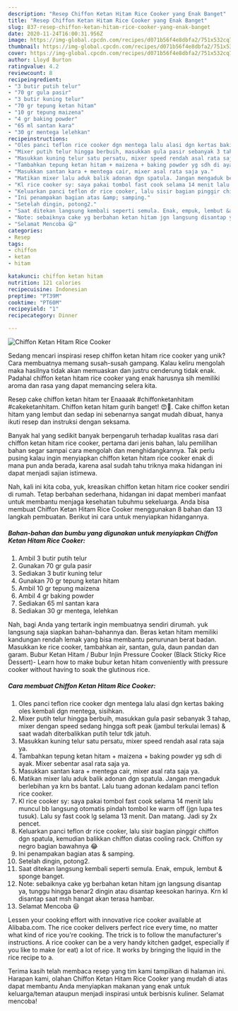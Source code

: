 ```yaml
---
description: "Resep Chiffon Ketan Hitam Rice Cooker yang Enak Banget"
title: "Resep Chiffon Ketan Hitam Rice Cooker yang Enak Banget"
slug: 837-resep-chiffon-ketan-hitam-rice-cooker-yang-enak-banget
date: 2020-11-24T16:00:31.956Z
image: https://img-global.cpcdn.com/recipes/d071b56f4e8dbfa2/751x532cq70/chiffon-ketan-hitam-rice-cooker-foto-resep-utama.jpg
thumbnail: https://img-global.cpcdn.com/recipes/d071b56f4e8dbfa2/751x532cq70/chiffon-ketan-hitam-rice-cooker-foto-resep-utama.jpg
cover: https://img-global.cpcdn.com/recipes/d071b56f4e8dbfa2/751x532cq70/chiffon-ketan-hitam-rice-cooker-foto-resep-utama.jpg
author: Lloyd Burton
ratingvalue: 4.2
reviewcount: 8
recipeingredient:
- "3 butir putih telur"
- "70 gr gula pasir"
- "3 butir kuning telur"
- "70 gr tepung ketan hitam"
- "10 gr tepung maizena"
- "4 gr baking powder"
- "65 ml santan kara"
- "30 gr mentega lelehkan"
recipeinstructions:
- "Oles panci teflon rice cooker dgn mentega lalu alasi dgn kertas baking oles kembali dgn mentega, sisihkan."
- "Mixer putih telur hingga berbuih, masukkan gula pasir sebanyak 3 tahap, mixer dengan speed sedang hingga soft peak (jambul terkulai lemas) &amp; saat wadah diterbalikkan putih telur tdk jatuh."
- "Masukkan kuning telur satu persatu, mixer speed rendah asal rata saja ya."
- "Tambahkan tepung ketan hitam + maizena + baking powder yg sdh di ayak. Mixer sebentar asal rata saja ya."
- "Masukkan santan kara + mentega cair, mixer asal rata saja ya."
- "Matikan mixer lalu aduk balik adonan dgn spatula. Jangan mengaduk berlebihan ya krn bs bantat. Lalu tuang adonan kedalam panci teflon rice cooker."
- "Kl rice cooker sy: saya pakai tombol fast cook selama 14 menit lalu muncul bb langsung otomatis pindah tombol ke warm off (jgn lupa tes tusuk). Lalu sy fast cook lg selama 13 menit. Dan matang. Jadi sy 2x pencet."
- "Keluarkan panci teflon dr rice cooker, lalu sisir bagian pinggir chiffon dgn spatula, kemudian balikkan chiffon diatas cooling rack. Chiffon sy negro bagian bawahnya 😂"
- "Ini penampakan bagian atas &amp; samping."
- "Setelah dingin, potong2."
- "Saat ditekan langsung kembali seperti semula. Enak, empuk, lembut &amp; sponge banget."
- "Note: sebaiknya cake yg berbahan ketan hitam jgn langsung disantap ya, tunggu hingga benar2 dingin atau disantap keesokan harinya. Krn kl disantap saat msh hangat akan terasa hambar."
- "Selamat Mencoba 😃"
categories:
- Resep
tags:
- chiffon
- ketan
- hitam

katakunci: chiffon ketan hitam 
nutrition: 121 calories
recipecuisine: Indonesian
preptime: "PT39M"
cooktime: "PT60M"
recipeyield: "1"
recipecategory: Dinner

---
```



![Chiffon Ketan Hitam Rice Cooker](https://img-global.cpcdn.com/recipes/d071b56f4e8dbfa2/751x532cq70/chiffon-ketan-hitam-rice-cooker-foto-resep-utama.jpg)

Sedang mencari inspirasi resep chiffon ketan hitam rice cooker yang unik? Cara membuatnya memang susah-susah gampang. Kalau keliru mengolah maka hasilnya tidak akan memuaskan dan justru cenderung tidak enak. Padahal chiffon ketan hitam rice cooker yang enak harusnya sih memiliki aroma dan rasa yang dapat memancing selera kita.

Resep cake chiffon ketan hitam ter Enaaaak #chiffonketanhitam #cakeketanhitam. Chiffon ketan hitam gurih banget! 😍🖤. Cake chiffon ketan hitam yang lembut dan sedap ini sebenarnya sangat mudah dibuat, hanya ikuti resep dan instruksi dengan seksama.

Banyak hal yang sedikit banyak berpengaruh terhadap kualitas rasa dari chiffon ketan hitam rice cooker, pertama dari jenis bahan, lalu pemilihan bahan segar sampai cara mengolah dan menghidangkannya. Tak perlu pusing kalau ingin menyiapkan chiffon ketan hitam rice cooker enak di mana pun anda berada, karena asal sudah tahu triknya maka hidangan ini dapat menjadi sajian istimewa.


Nah, kali ini kita coba, yuk, kreasikan chiffon ketan hitam rice cooker sendiri di rumah. Tetap berbahan sederhana, hidangan ini dapat memberi manfaat untuk membantu menjaga kesehatan tubuhmu sekeluarga. Anda bisa membuat Chiffon Ketan Hitam Rice Cooker menggunakan 8 bahan dan 13 langkah pembuatan. Berikut ini cara untuk menyiapkan hidangannya.

<!--inarticleads1-->

##### Bahan-bahan dan bumbu yang digunakan untuk menyiapkan Chiffon Ketan Hitam Rice Cooker:

1. Ambil 3 butir putih telur
1. Gunakan 70 gr gula pasir
1. Sediakan 3 butir kuning telur
1. Gunakan 70 gr tepung ketan hitam
1. Ambil 10 gr tepung maizena
1. Ambil 4 gr baking powder
1. Sediakan 65 ml santan kara
1. Sediakan 30 gr mentega, lelehkan


Nah, bagi Anda yang tertarik ingin membuatnya sendiri dirumah. yuk langsung saja siapkan bahan-bahannya dan. Beras ketan hitam memiliki kandungan rendah lemak yang bisa membantu penurunan berat badan. Masukkan ke rice cooker, tambahkan air, santan, gula, daun pandan dan garam. Bubur Ketan Hitam / Bubur Injin Pressure Cooker (Black Sticky Rice Dessert)- Learn how to make bubur ketan hitam conveniently with pressure cooker without having to soak the glutinous rice. 

<!--inarticleads2-->

##### Cara membuat Chiffon Ketan Hitam Rice Cooker:

1. Oles panci teflon rice cooker dgn mentega lalu alasi dgn kertas baking oles kembali dgn mentega, sisihkan.
1. Mixer putih telur hingga berbuih, masukkan gula pasir sebanyak 3 tahap, mixer dengan speed sedang hingga soft peak (jambul terkulai lemas) &amp; saat wadah diterbalikkan putih telur tdk jatuh.
1. Masukkan kuning telur satu persatu, mixer speed rendah asal rata saja ya.
1. Tambahkan tepung ketan hitam + maizena + baking powder yg sdh di ayak. Mixer sebentar asal rata saja ya.
1. Masukkan santan kara + mentega cair, mixer asal rata saja ya.
1. Matikan mixer lalu aduk balik adonan dgn spatula. Jangan mengaduk berlebihan ya krn bs bantat. Lalu tuang adonan kedalam panci teflon rice cooker.
1. Kl rice cooker sy: saya pakai tombol fast cook selama 14 menit lalu muncul bb langsung otomatis pindah tombol ke warm off (jgn lupa tes tusuk). Lalu sy fast cook lg selama 13 menit. Dan matang. Jadi sy 2x pencet.
1. Keluarkan panci teflon dr rice cooker, lalu sisir bagian pinggir chiffon dgn spatula, kemudian balikkan chiffon diatas cooling rack. Chiffon sy negro bagian bawahnya 😂
1. Ini penampakan bagian atas &amp; samping.
1. Setelah dingin, potong2.
1. Saat ditekan langsung kembali seperti semula. Enak, empuk, lembut &amp; sponge banget.
1. Note: sebaiknya cake yg berbahan ketan hitam jgn langsung disantap ya, tunggu hingga benar2 dingin atau disantap keesokan harinya. Krn kl disantap saat msh hangat akan terasa hambar.
1. Selamat Mencoba 😃


Lessen your cooking effort with innovative rice cooker available at Alibaba.com. The rice cooker delivers perfect rice every time, no matter what kind of rice you&#39;re cooking. The trick is to follow the manufacturer&#39;s instructions. A rice cooker can be a very handy kitchen gadget, especially if you like to make (or eat) a lot of rice. It works by bringing the liquid in the rice recipe to a. 

Terima kasih telah membaca resep yang tim kami tampilkan di halaman ini. Harapan kami, olahan Chiffon Ketan Hitam Rice Cooker yang mudah di atas dapat membantu Anda menyiapkan makanan yang enak untuk keluarga/teman ataupun menjadi inspirasi untuk berbisnis kuliner. Selamat mencoba!
